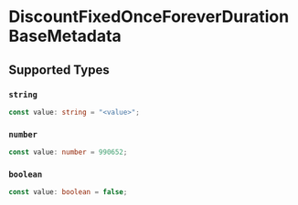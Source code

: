# DiscountFixedOnceForeverDurationBaseMetadata


## Supported Types

### `string`

```typescript
const value: string = "<value>";
```

### `number`

```typescript
const value: number = 990652;
```

### `boolean`

```typescript
const value: boolean = false;
```

